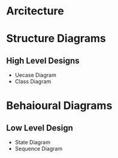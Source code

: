 # Arcitecture

# Structure Diagrams
## High Level Designs
* Uecase Diagram
* Class Diagram

# Behaioural Diagrams
## Low Level Design
* State Diagram
* Sequence Diagram

